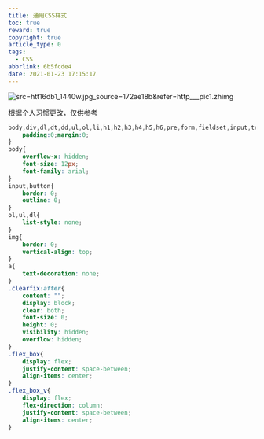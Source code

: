 ```yaml
---
title: 通用CSS样式
toc: true
reward: true
copyright: true
article_type: 0
tags:
  - CSS
abbrlink: 6b5fcde4
date: 2021-01-23 17:15:17
---
```


![src=htt16db1_1440w.jpg_source=172ae18b&refer=http___pic1.zhimg](https://cdn.jsdelivr.net/gh/Anyway521/blogpic2@main/image/src=htt16db1_1440w.jpg_source=172ae18b&refer=http___pic1.zhimg.jpg)

根据个人习惯更改，仅供参考
<!-- more -->

``` css
body,div,dl,dt,dd,ul,ol,li,h1,h2,h3,h4,h5,h6,pre,form,fieldset,input,textarea,p,blockquote,th,td{
	padding:0;margin:0;
}
body{
	overflow-x: hidden;
	font-size: 12px;
	font-family: arial;
}
input,button{
	border: 0;
	outline: 0;
}
ol,ul,dl{
	list-style: none;
}
img{
	border: 0;
	vertical-align: top;
}
a{
	text-decoration: none;
}
.clearfix:after{
	content: "";
	display: block;
	clear: both;
	font-size: 0;
	height: 0;
	visibility: hidden;
	overflow: hidden;
}
.flex_box{
	display: flex;
	justify-content: space-between;
	align-items: center;
}
.flex_box_v{
	display: flex;
	flex-direction: column;
	justify-content: space-between;
	align-items: center;
}
```